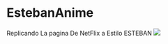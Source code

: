 # EstebanAnime
Replicando La pagina De NetFlix a Estilo ESTEBAN
<img src="https://i.postimg.cc/qkw8JmyR/Screenshot-2.png">
